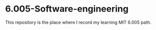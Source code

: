 # 6.005-Software-engineering
This repository is the place where I record my learning MIT 6.005 path.
